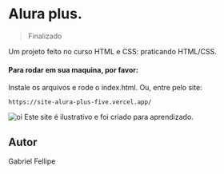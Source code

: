 # Alura plus.
>Finalizado
<p>Um projeto feito no curso HTML e CSS: praticando HTML/CSS.</p>
<h4> Para rodar em sua maquina, por favor: </h4>
Instale os arquivos e rode o index.html.
Ou, entre pelo site:

```
https://site-alura-plus-five.vercel.app/
```
![oi](https://user-images.githubusercontent.com/122892978/224863224-95066449-3e61-4b5a-9795-292c85a33736.png)
 Este site é ilustrativo e foi criado para aprendizado. 

## Autor
 Gabriel Fellipe
